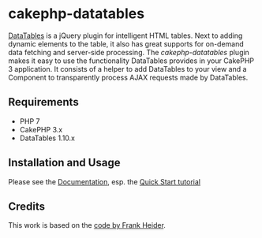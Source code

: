 # cakephp-datatables

[DataTables](https://www.datatables.net) is a jQuery plugin for intelligent HTML tables. Next to adding dynamic elements to the table, it also has great supports for on-demand data fetching and server-side processing. The _cakephp-datatables_ plugin makes it easy to use the functionality DataTables provides in your CakePHP 3 application. It consists of a helper to add DataTables to your view and a Component to transparently process AJAX requests made by DataTables.

## Requirements

* PHP 7
* CakePHP 3.x
* DataTables 1.10.x

## Installation and Usage

Please see the [Documentation][doc], esp. the [Quick Start tutorial][quickstart]

[doc]: https://github.com/ypnos-web/cakephp-datatables/wiki
[quickstart]: https://github.com/ypnos-web/cakephp-datatables/wiki/Quick-Start

## Credits

This work is based on the [code by Frank Heider](https://github.com/fheider/cakephp-datatables).
